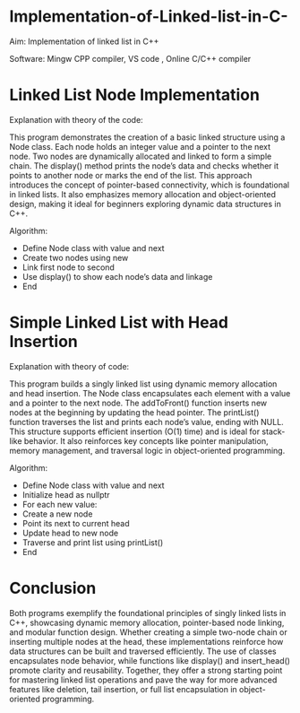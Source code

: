 # Implementation-of-Linked-list-in-C-

Aim: Implementation of linked list in C++

Software: Mingw CPP compiler, VS code , Online C/C++ compiler

# Linked List Node Implementation
Explanation with theory of the code:

This program demonstrates the creation of a basic linked structure using a Node class. Each node holds an integer value and a pointer to the next node. Two nodes are dynamically allocated and linked to form a simple chain. The display() method prints the node’s data and checks whether it points to another node or marks the end of the list. This approach introduces the concept of pointer-based connectivity, which is foundational in linked lists. It also emphasizes memory allocation and object-oriented design, making it ideal for beginners exploring dynamic data structures in C++.

Algorithm:

- Define Node class with value and next
- Create two nodes using new
- Link first node to second
- Use display() to show each node’s data and linkage
- End

# Simple Linked List with Head Insertion

Explanation with theory of code:

This program builds a singly linked list using dynamic memory allocation and head insertion. The Node class encapsulates each element with a value and a pointer to the next node. The addToFront() function inserts new nodes at the beginning by updating the head pointer. The printList() function traverses the list and prints each node’s value, ending with NULL. This structure supports efficient insertion (O(1) time) and is ideal for stack-like behavior. It also reinforces key concepts like pointer manipulation, memory management, and traversal logic in object-oriented programming.

Algorithm:
- Define Node class with value and next
- Initialize head as nullptr
- For each new value:
- Create a new node
- Point its next to current head
- Update head to new node
- Traverse and print list using printList()
- End

# Conclusion

Both programs exemplify the foundational principles of singly linked lists in C++, showcasing dynamic memory allocation, pointer-based node linking, and modular function design. Whether creating a simple two-node chain or inserting multiple nodes at the head, these implementations reinforce how data structures can be built and traversed efficiently. The use of classes encapsulates node behavior, while functions like display() and insert_head() promote clarity and reusability. Together, they offer a strong starting point for mastering linked list operations and pave the way for more advanced features like deletion, tail insertion, or full list encapsulation in object-oriented programming.
